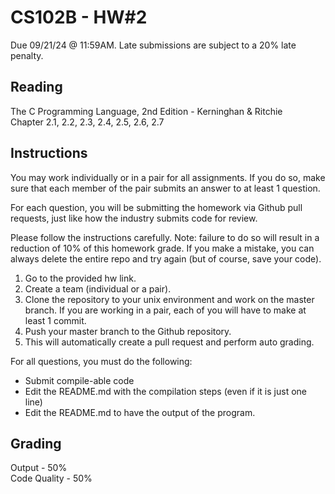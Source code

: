 # CS102B - HW#2

Due 09/21/24 @ 11:59AM.
Late submissions are subject to a 20% late penalty.

## Reading
The C Programming Language, 2nd Edition - Kerninghan & Ritchie  
Chapter 2.1, 2.2, 2.3, 2.4, 2.5, 2.6, 2.7

## Instructions

You may work individually or in a pair for all assignments. If you do so, make sure that each member of the pair submits an answer to at least 1 question.

For each question, you will be submitting the homework via Github pull requests, just like how the industry submits code for review. 

Please follow the instructions carefully. Note: failure to do so will result in a reduction of 10% of this homework grade. If you make a mistake, you can always delete the entire repo and try again (but of course, save your code).  
1. Go to the provided hw link.  
2. Create a team (individual or a pair).  
3. Clone the repository to your unix environment and work on the master branch. If you are working in a pair, each of you will have to make at least 1 commit.
4. Push your master branch to the Github repository.
5. This will automatically create a pull request and perform auto grading.

For all questions, you must do the following:
* Submit compile-able code
* Edit the README.md with the compilation steps (even if it is just one line)
* Edit the README.md to have the output of the program.

## Grading

Output - 50%  
Code Quality - 50%
